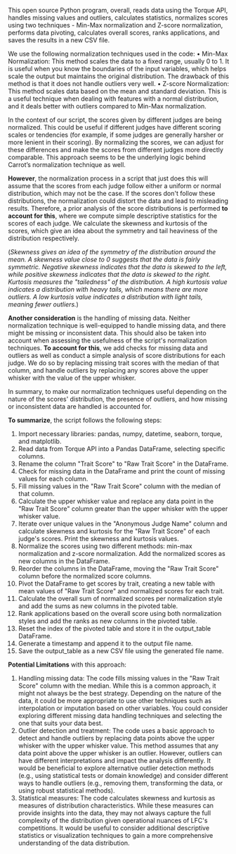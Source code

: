 This open source Python program, overall, reads data using the Torque API, handles missing values and outliers, calculates statistics, normalizes scores using two techniques - Min-Max normalization and Z-score normalization, performs data pivoting, calculates overall scores, ranks applications, and saves the results in a new CSV file. 

We use the following normalization techniques used in the code:
•	Min-Max Normalization: This method scales the data to a fixed range, usually 0 to 1. It is useful when you know the boundaries of the input variables, which helps scale the output but maintains the original distribution. The drawback of this method is that it does not handle outliers very well. 
•	Z-score Normalization: This method scales data based on the mean and standard deviation. This is a useful technique when dealing with features with a normal distribution, and it deals better with outliers compared to Min-Max normalization. 

In the context of our script, the scores given by different judges are being normalized. This could be useful if different judges have different scoring scales or tendencies (for example, if some judges are generally harsher or more lenient in their scoring). By normalizing the scores, we can adjust for these differences and make the scores from different judges more directly comparable. This approach seems to be the underlying logic behind Carrot’s normalization technique as well.

**However**, the normalization process in a script that just does this will assume that the scores from each judge follow either a uniform or normal distribution, which may not be the case. If the scores don't follow these distributions, the normalization could distort the data and lead to misleading results. Therefore, a prior analysis of the score distributions is performed **to account for this**, where we compute simple descriptive statistics for the scores of each judge. We calculate the skewness and kurtosis of the scores, which give an idea about the symmetry and tail heaviness of the distribution respectively.

(_Skewness gives an idea of the symmetry of the distribution around the mean. A skewness value close to 0 suggests that the data is fairly symmetric. Negative skewness indicates that the data is skewed to the left, while positive skewness indicates that the data is skewed to the right. 
Kurtosis measures the "tailedness" of the distribution. A high kurtosis value indicates a distribution with heavy tails, which means there are more outliers. A low kurtosis value indicates a distribution with light tails, meaning fewer outliers._)

**Another consideration** is the handling of missing data. Neither normalization technique is well-equipped to handle missing data, and there might be missing or inconsistent data. This should also be taken into account when assessing the usefulness of the script's normalization techniques. **To account for this**, we add checks for missing data and outliers as well as conduct a simple analysis of score distributions for each judge. We do so by replacing missing trait scores with the median of that column, and handle outliers by replacing any scores above the upper whisker with the value of the upper whisker.

In summary, to make our normalization techniques useful depending on the nature of the scores' distribution, the presence of outliers, and how missing or inconsistent data are handled is accounted for.

**To summarize**, the script follows the following steps:
1.	Import necessary libraries: pandas, numpy, datetime, seaborn, torque, and matplotlib.
2.	Read data from Torque API into a Pandas DataFrame, selecting specific columns.
3.	Rename the column "Trait Score" to "Raw Trait Score" in the DataFrame.
4.	Check for missing data in the DataFrame and print the count of missing values for each column.
5.	Fill missing values in the "Raw Trait Score" column with the median of that column.
6.	Calculate the upper whisker value and replace any data point in the "Raw Trait Score" column greater than the upper whisker with the upper whisker value.
7.	Iterate over unique values in the "Anonymous Judge Name" column and calculate skewness and kurtosis for the "Raw Trait Score" of each judge's scores. Print the skewness and kurtosis values.
8.	Normalize the scores using two different methods: min-max normalization and z-score normalization. Add the normalized scores as new columns in the DataFrame.
9.	Reorder the columns in the DataFrame, moving the "Raw Trait Score" column before the normalized score columns.
10.	Pivot the DataFrame to get scores by trait, creating a new table with mean values of "Raw Trait Score" and normalized scores for each trait.
11.	Calculate the overall sum of normalized scores per normalization style and add the sums as new columns in the pivoted table.
12.	Rank applications based on the overall score using both normalization styles and add the ranks as new columns in the pivoted table.
13.	Reset the index of the pivoted table and store it in the output_table DataFrame.
14.	Generate a timestamp and append it to the output file name.
15.	Save the output_table as a new CSV file using the generated file name.

**Potential Limitations** with this approach:
1.	Handling missing data: The code fills missing values in the "Raw Trait Score" column with the median. While this is a common approach, it might not always be the best strategy. Depending on the nature of the data, it could be more appropriate to use other techniques such as interpolation or imputation based on other variables. You could consider exploring different missing data handling techniques and selecting the one that suits your data best. 
2.	Outlier detection and treatment: The code uses a basic approach to detect and handle outliers by replacing data points above the upper whisker with the upper whisker value. This method assumes that any data point above the upper whisker is an outlier. However, outliers can have different interpretations and impact the analysis differently. It would be beneficial to explore alternative outlier detection methods (e.g., using statistical tests or domain knowledge) and consider different ways to handle outliers (e.g., removing them, transforming the data, or using robust statistical methods). 
3.	Statistical measures: The code calculates skewness and kurtosis as measures of distribution characteristics. While these measures can provide insights into the data, they may not always capture the full complexity of the distribution given operational nuances of LFC's competitions. It would be useful to consider additional descriptive statistics or visualization techniques to gain a more comprehensive understanding of the data distribution. 


